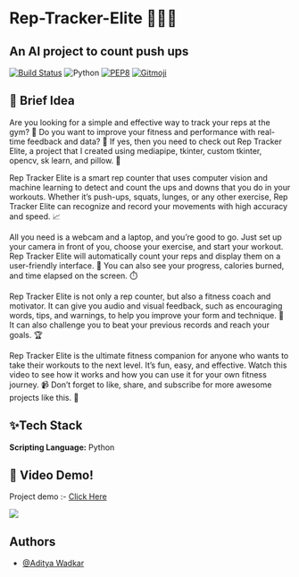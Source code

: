 # Rep-Tracker-Elite 🚀🏋️‍♂️
## An AI project to count push ups

[![Build Status](https://travis-ci.org/swapagarwal/JARVIS-on-Messenger.svg?branch=master)](https://travis-ci.org/swapagarwal/JARVIS-on-Messenger)
![Python](https://img.shields.io/badge/python-3.7-blue.svg)
[![PEP8](https://img.shields.io/badge/code%20style-pep8-orange.svg)](https://www.python.org/dev/peps/pep-0008/)
[![Gitmoji](https://img.shields.io/badge/gitmoji-%20🚀%20🐳-FFDD67.svg)](https://gitmoji.carloscuesta.me)



## 🚀 Brief Idea
Are you looking for a simple and effective way to track your reps at the gym? 💪 Do you want to improve your fitness and performance with real-time feedback and data? 🚀 If yes, then you need to check out Rep Tracker Elite, a project that I created using mediapipe, tkinter, custom tkinter, opencv, sk learn, and pillow. 🤖

Rep Tracker Elite is a smart rep counter that uses computer vision and machine learning to detect and count the ups and downs that you do in your workouts. Whether it’s push-ups, squats, lunges, or any other exercise, Rep Tracker Elite can recognize and record your movements with high accuracy and speed. 📈

All you need is a webcam and a laptop, and you’re good to go. Just set up your camera in front of you, choose your exercise, and start your workout. Rep Tracker Elite will automatically count your reps and display them on a user-friendly interface. 🎥 You can also see your progress, calories burned, and time elapsed on the screen. ⏱️

Rep Tracker Elite is not only a rep counter, but also a fitness coach and motivator. It can give you audio and visual feedback, such as encouraging words, tips, and warnings, to help you improve your form and technique. 🎤 It can also challenge you to beat your previous records and reach your goals. 🏆

Rep Tracker Elite is the ultimate fitness companion for anyone who wants to take their workouts to the next level. It’s fun, easy, and effective. Watch this video to see how it works and how you can use it for your own fitness journey. 📹 Don’t forget to like, share, and subscribe for more awesome projects like this. 💙 

## ✨Tech Stack

**Scripting Language:** Python


## 🔴 Video Demo!
Project demo :- [Click Here](https://youtu.be/FfKrGatmU2Q)

<img src="https://github.com/AdityaWadkar/Rep-Tracker-Elite/assets/67093170/bd040bda-28e1-4bdd-aa1c-a5c43a7a3bb1">


## Authors

- [@Aditya Wadkar](https://www.github.com/AdityaWadkar)

